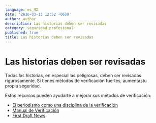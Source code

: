 ```yaml
---
language: es_MX
date: '2016-03-13 12:52 -0600'
author: author
description: Las historias deben ser revisadas
category: seguridad profesional
published: true
title: Las historias deben ser revisadas
---
```



# Las historias deben ser revisadas

Todas las historias, en especial las peligrosas, deben ser revisadas rigurosamente.
Si tienes métodos de verificación fuertes, aumentastu propia seguridad.

Estos recursos pueden ayudarte a mejorar sus métodos de verificación:
- [El periodismo como una disciplina de la verificación](http://www.americanpressinstitute.org/jo)
- [Manual de Verificación](http://www.verificationhandbook.net)
- [First Draft News](http://firstdraftnews.com)
